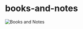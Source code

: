 # books-and-notes

![Books and Notes](https://images.unsplash.com/photo-1512314889357-e157c22f938d?q=80&w=1171&auto=format&fit=crop&ixlib=rb-4.1.0&ixid=M3wxMjA3fDB8MHxwaG90by1wYWdlfHx8fGVufDB8fHx8fA%3D%3D)

